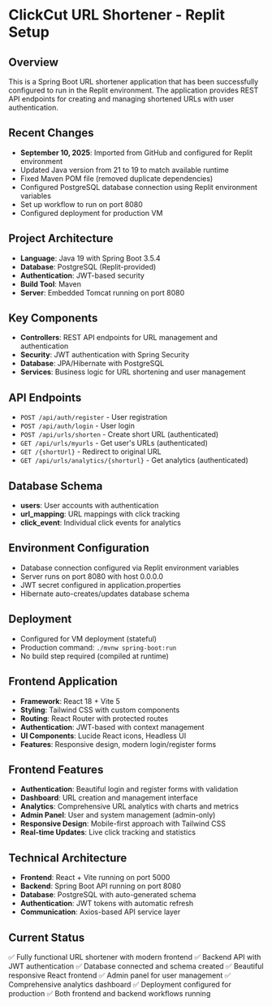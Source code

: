 # ClickCut URL Shortener - Replit Setup

## Overview
This is a Spring Boot URL shortener application that has been successfully configured to run in the Replit environment. The application provides REST API endpoints for creating and managing shortened URLs with user authentication.

## Recent Changes
- **September 10, 2025**: Imported from GitHub and configured for Replit environment
- Updated Java version from 21 to 19 to match available runtime
- Fixed Maven POM file (removed duplicate dependencies)
- Configured PostgreSQL database connection using Replit environment variables
- Set up workflow to run on port 8080
- Configured deployment for production VM

## Project Architecture
- **Language**: Java 19 with Spring Boot 3.5.4
- **Database**: PostgreSQL (Replit-provided)
- **Authentication**: JWT-based security
- **Build Tool**: Maven
- **Server**: Embedded Tomcat running on port 8080

## Key Components
- **Controllers**: REST API endpoints for URL management and authentication
- **Security**: JWT authentication with Spring Security
- **Database**: JPA/Hibernate with PostgreSQL
- **Services**: Business logic for URL shortening and user management

## API Endpoints
- `POST /api/auth/register` - User registration
- `POST /api/auth/login` - User login
- `POST /api/urls/shorten` - Create short URL (authenticated)
- `GET /api/urls/myurls` - Get user's URLs (authenticated)
- `GET /{shortUrl}` - Redirect to original URL
- `GET /api/urls/analytics/{shorturl}` - Get analytics (authenticated)

## Database Schema
- **users**: User accounts with authentication
- **url_mapping**: URL mappings with click tracking
- **click_event**: Individual click events for analytics

## Environment Configuration
- Database connection configured via Replit environment variables
- Server runs on port 8080 with host 0.0.0.0
- JWT secret configured in application.properties
- Hibernate auto-creates/updates database schema

## Deployment
- Configured for VM deployment (stateful)
- Production command: `./mvnw spring-boot:run`
- No build step required (compiled at runtime)

## Frontend Application
- **Framework**: React 18 + Vite 5
- **Styling**: Tailwind CSS with custom components
- **Routing**: React Router with protected routes
- **Authentication**: JWT-based with context management
- **UI Components**: Lucide React icons, Headless UI
- **Features**: Responsive design, modern login/register forms

## Frontend Features
- **Authentication**: Beautiful login and register forms with validation
- **Dashboard**: URL creation and management interface
- **Analytics**: Comprehensive URL analytics with charts and metrics
- **Admin Panel**: User and system management (admin-only)
- **Responsive Design**: Mobile-first approach with Tailwind CSS
- **Real-time Updates**: Live click tracking and statistics

## Technical Architecture
- **Frontend**: React + Vite running on port 5000
- **Backend**: Spring Boot API running on port 8080
- **Database**: PostgreSQL with auto-generated schema
- **Authentication**: JWT tokens with automatic refresh
- **Communication**: Axios-based API service layer

## Current Status
✅ Fully functional URL shortener with modern frontend
✅ Backend API with JWT authentication
✅ Database connected and schema created
✅ Beautiful responsive React frontend
✅ Admin panel for user management
✅ Comprehensive analytics dashboard
✅ Deployment configured for production
✅ Both frontend and backend workflows running